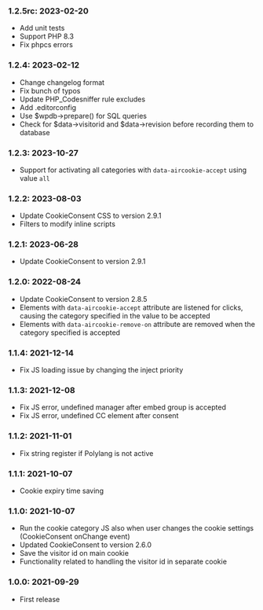 ### 1.2.5rc: 2023-02-20

* Add unit tests
* Support PHP 8.3
* Fix phpcs errors

### 1.2.4: 2023-02-12

* Change changelog format
* Fix bunch of typos
* Update PHP_Codesniffer rule excludes
* Add .editorconfig
* Use $wpdb->prepare() for SQL queries
* Check for $data->visitorid and $data->revision before recording them to database

### 1.2.3: 2023-10-27

* Support for activating all categories with `data-aircookie-accept` using value `all`

### 1.2.2: 2023-08-03

* Update CookieConsent CSS to version 2.9.1
* Filters to modify inline scripts

### 1.2.1: 2023-06-28

* Update CookieConsent to version 2.9.1

### 1.2.0: 2022-08-24

* Update CookieConsent to version 2.8.5
* Elements with `data-aircookie-accept` attribute are listened for clicks, causing the category specified in the value to be accepted
* Elements with `data-aircookie-remove-on` attribute are removed when the category specified is accepted

### 1.1.4: 2021-12-14

* Fix JS loading issue by changing the inject priority

### 1.1.3: 2021-12-08

* Fix JS error, undefined manager after embed group is accepted
* Fix JS error, undefined CC element after consent

### 1.1.2: 2021-11-01

* Fix string register if Polylang is not active

### 1.1.1:  2021-10-07

* Cookie expiry time saving

### 1.1.0: 2021-10-07

* Run the cookie category JS also when user changes the cookie settings (CookieConsent onChange event)
* Updated CookieConsent to version 2.6.0
* Save the visitor id on main cookie
* Functionality related to handling the visitor id in separate cookie

### 1.0.0: 2021-09-29

* First release

